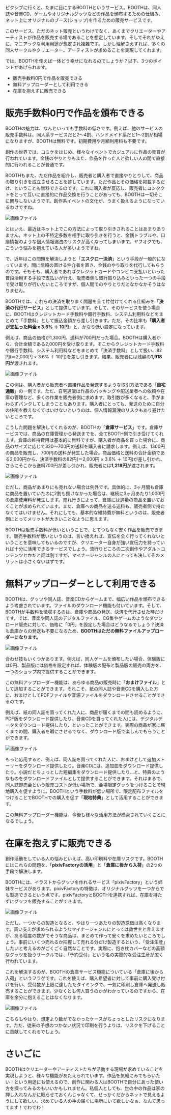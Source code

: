 ピクシブに行くと、たまに目にするBOOTHというサービス。BOOTHは、同人誌や音楽CD、ゲームやオリジナルグッツなどの作品を頒布するための仕組み、ネット上にオリジナルのブース(ショップ)を作るための販売サービスです。

このサービス、ただのネット販売というわけでなく、あくまでクリエーターやアーティストが作品を販売する場であることを想定しています。そしてそれがゆえに、マニアックな利用用途が想定され複雑です。しかし理解さえすれば、多くの同人サークルやクリエーター、アーティストが求めることを実現してくれます。

では、BOOTHを使えば一体どう幸せになれるのでしょうか？以下、3つのポイントがあげられます。

+ 販売手数料0円で作品を販売できる
+ 無料アップローダーとして利用できる
+ 在庫を抱えずに販売できる

# 販売手数料0円で作品を頒布できる

BOOTHの魅力は、なんといっても手数料の低さです。例えば、他のサービスの販売手数料は、同人系サービスだと2〜4割、ハンドメイド系だと1〜2割が相場になりますが、BOOTHは無料です。初期費用や月額利用料も不要です。

創作の世界では、コミケをはじめ、様々なイベントでカジュアルに作品の売買が行われています。金銭のやりとりもまた、作品を作った人と欲しい人の間で直接的に行われることが普通です。

BOOTHもまた、ただ作品を紹介し、販売者と購入者で直接やりとりして、商品の取り引きを成立させることを許しています。ただ作品とその価格を掲載するだけ、ということも無料できるのです。これに購入者が反応し、販売者にコンタクトをとって互いに直接的に作品交換を行うことがあっても、BOOTHは一切そこに関与しないようです。創作系イベントの文化が、うまく扱えるようになっているわけですね。

![画像ファイル](151108_0001.jpg)

とはいえ、最近はネット上でこの方法によって取り引きされることはあまりありません。ネット上の不特定多数を相手に取り引きを行うと、金銭トラブルや、口座情報のような個人情報漏洩のリスクが高くなってしまいます。ヤフオクでも、こういう悩みを抱えている人が多いようですね。

で、近年はこの問題を解決しようと「<strong>エスクロー決済</strong>」という手段が一般的になっています。間に信頼の置ける仲介者を置き、金銭のやり取りを代行してもらうのです。そもそも、購入者であればクレジットカードやコンビニ支払いといった普段活用する手段で支払いが行え、販売者側も銀行振り込みといった一つの手段で受け取りが行いたいところですが、個人間でのやりとりだとなかなかそうはなりません。

BOOTHでは、これらの決済を取りまく問題を全て片付けてくれる仕組みを「<strong>決済の代行サービス</strong>」として提供しています。そして、そのサービスを使う場合に、BOOTHはクレジットカード手数料や銀行手数料、システム利用料などをまとめて「手数料」として振込金額から差し引きます。ただ、その比率も<strong>「購入者が支払った料金 x 3.6% ＋ 10円</strong>」と、かなり低い設定になっています。

例えば、商品の価格が1,300円、送料が700円だった場合。BOOTHは購入者から、合計金額である2,000円を受け取ります。そこからクレジットカード手数料や銀行手数料、システム利用料などをまとめて「決済手数料」として扱い、82円(＝2,000円 × 3.6% ＋ 10円)を差し引きます。結果、販売者には残額の<strong>1,918円</strong>が渡されます。

![画像ファイル](151108_0002.jpg)

この例は、購入者から販売者へ直接作品を発送するような取引方法である「<strong>自宅通販</strong>」の一例です。ただ、自宅通販は作品のパッキングや配送業者への依頼や在庫の管理など、多くの作業を販売者側に求めます。取引数が多くなると、手がまわらずパンクしてしまうこともあります。購入者にとっても、発送のために自分の住所を教えなくてはいけないというのは、個人情報漏洩のリスクもあり避けたいところです。

こうした問題を解決してくれるのが、BOOTHの「<strong>倉庫サービス</strong>」です。倉庫サービスでは、商品の在庫管理から発送までを、全てBOOTH側で引き受けてくれます。倉庫の維持費用は基本的に無料ですが、購入者が商品を買った場合に、商品のサイズに応じて320〜700円の送料を購入者に請求します。例えば、1300円の商品を販売し、700円の送料が発生した場合。商品価格と送料の合計金額である2,000円から、決済手数料の82円(＝2,000円 × 3.6% ＋ 10円)が差し引かれ、さらにそこから送料700円が差し引かれ、販売者には<strong>1,218円</strong>が渡されます。

![画像ファイル](151108_0003.jpg)

ただし、商品があまりにも売れない場合は例外です。具体的に、3ヶ月間も倉庫に商品を置いていたのに2割も捌けなかった場合は、継続に3ヶ月あたり1,000円の倉庫使用料が発生します。売れ行きによって、倉庫には適量の商品を置いておくことが求められています。また、倉庫への商品を送る送料も、販売者側で持たなくてはいけません。それにしても、基本的な維持費が無料というのは、販売者側にとってメリットが大きいことなように思えます。

BOOTHは販売手数料が低いということで、とてつもなく安く作品を販売できます。販売手数料が低いというのは、言い換えれば、宣伝を全く行ってくれないということを意味してもいるのですが、クリエーター自身が強い宣伝力を持っていれば十分に活用できるサービスでしょう。流行りどころの二次創作やアダルトコンテンツとかだと話は別ですが、マイナージャンルの人にとっても決してそのメリットは小さくないはずです。

# 無料アップローダーとして利用できる

BOOTHは、グッツや同人誌、音楽CDからゲームまで、幅広い作品を頒布できるよう考慮されています。ファイルのダウンロード機能も付いています。そして、BOOTHが手数料を徴収するのは、倉庫や商品の発送、決済を代行させた時だけです。では、音楽や同人誌のデジタルファイル、CG集やゲームのようなダウンロード販売に対して、価格に「0円」を設定した場合はどうなるでしょう？決済も倉庫からの発送も不要になるため、<strong>BOOTHはただの無料ファイルアップローダーになります。</strong>

![画像ファイル](151108_0004.jpg)

合わせ技もいくつかあります。例えば、同人ゲームを頒布したい場合、体験版には0円、製品版には価格を設定すれば、体験版の配布と製品版の販売の両方を、一つのショップ内で提供することができます。

この無料アップローダー機能は、あらゆる商品の販売時に「<strong>おまけファイル</strong>」として追加することができます。それこそ、紙の同人誌や音楽CDを購入した方に、おまけとしてPDFファイルや音源ファイルをダウンロードさせることができるのです。

例えば、紙の同人誌を買ってくれた人に、商品が届くまでの間も読めるように、PDF版をダウンロード提供したり。音楽CDを買ってくれた人には、デジタルデータをダウンロード提供したり、といったことができます。実際の商品が家に届くまでの間、購入者を暇にさせるでなく、ダウンロード版で楽しんでもらうことができます。

![画像ファイル](151108_0005.jpg)

もっと応用すると、例えば、同人誌を買ってくれた人に、おまけとして追加ストーリーをダウンロード提供したり。音楽CDには、追加曲をダウンロード提供したり。小説だとちょっとした短編集をダウンロード提供したり…と、特典のようなものをダウンロードファイルとして提供することができます。それはまるで、同人誌即売会という販売コストが低い場所で、会場限定グッツをつけることで現地購入を促すように。BOOTHという手数料が低い場所で、限定配布ファイルをつけることでBOOTHでの購入を促す「<strong>現地特典</strong>」として活用することができます。

この無料アップローダー機能は、今後も様々な活用方法が模索されていくことになるでしょう。

# 在庫を抱えずに販売できる

創作活動をしている人の悩みといえば、高い印刷料や在庫リスクです。BOOTHにはこれらの問題を、「<strong>pixivFactoryの活用</strong>」と「<strong>倉庫に後から入荷</strong>」の2つの手段で解決します。

BOOTHには、イラストからグッツを作れるサービス「pixivFactory」という姉妹サービスがあります。pixivFactoryの特徴は、オリジナルグッツを一つからでも製造できるという点です。pixivFactoryとBOOTHを連携すれば、在庫を持たずにグッツを販売することができます。

![画像ファイル](151108_0006.jpg)

ただし、一つからの製造となると、やはり一つあたりの製造原価は高くなります。買い支えが求められるようなマイナージャンルにとっては救世主と言えますが、ある程度の数がでそうな商品は、まとめて作って安くを求めたいところでしょう。事前にいくつ売れるか把握して売れる分だけ製造するという、「受注生産」したいと考えるのがごくごく自然なことです。実際に、抱き枕カバーなどの高額なグッツを扱うサークルでは、「予約受付」という名の実質的な受注生産が広く行われています。

これを解決するのが、BOOTHの倉庫サービス機能についている「倉庫に後から入荷」というフラグです。これを使えば、購入希望者に対して事前に購入受け付けを行い、受付数が上限に達したたタイミングで、一気に印刷し倉庫へ発送し販売することができます。少なくとも何人買うのかがわかっているのですから、在庫を余分に抱えることはなくなります。

![画像ファイル](151108_0007.jpg)

こちらもやはり、想定より数がでなかったケースがちょっとしたリスクになります。ただ、従来の予想のつかない状況で印刷を行うよりは、リスクを下げることに貢献してくれるでしょう。

# さいごに

BOOTHはクリエーターやアーティストたちが活動する現場が求めていることを実現しようと、様々な機能があたえられています。作品を気軽にみてもらいたい！という用途にも使えるので、創作に関わる人はBOOTHで自分にあった使い方を探ってみるのもいいかもしれません。私個人としても、世の中の作品は家の押し入れなんかに眠らせておくんじゃなくて、せっかくだからネットで見えるようにして欲しい。求めている人の手の届くに場所にいて欲しいなぁ、なんて思ってます！でわでわ！
